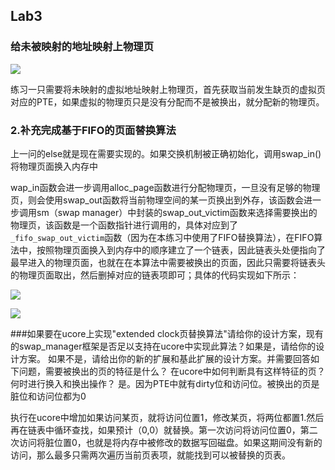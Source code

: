 ##                                           Lab3

### 给未被映射的地址映射上物理页

![](D:\os_lab\Lab3\do_pagefault.png)

练习一只需要将未映射的虚拟地址映射上物理页，首先获取当前发生缺页的虚拟页对应的PTE，如果虚拟的物理页只是没有分配而不是被换出，就分配新的物理页。

### 2.补充完成基于FIFO的页面替换算法

上一问的else就是现在需要实现的。如果交换机制被正确初始化，调用swap_in()将物理页面换入内存中

wap_in函数会进一步调用alloc_page函数进行分配物理页，一旦没有足够的物理页，则会使用swap_out函数将当前物理空间的某一页换出到外存，该函数会进一步调用sm（swap manager）中封装的swap_out_victim函数来选择需要换出的物理页，该函数是一个函数指针进行调用的，具体对应到了`_fifo_swap_out_victim`函数（因为在本练习中使用了FIFO替换算法），在FIFO算法中，按照物理页面换入到内存中的顺序建立了一个链表，因此链表头处便指向了最早进入的物理页面，也就在在本算法中需要被换出的页面，因此只需要将链表头的物理页面取出，然后删掉对应的链表项即可；具体的代码实现如下所示：

![](D:\os_lab\Lab3\swappable.png)

![](D:\os_lab\Lab3\victim.png)

###如果要在ucore上实现"extended clock页替换算法"请给你的设计方案，现有的swap_manager框架是否足以支持在ucore中实现此算法？如果是，请给你的设计方案。
如果不是，请给出你的新的扩展和基此扩展的设计方案。并需要回答如下问题，需要被换出的页的特征是什么？
在ucore中如何判断具有这样特征的页？
何时进行换入和换出操作？
是。因为PTE中就有dirty位和访问位。被换出的页是脏位和访问位都为0

执行在ucore中增加如果访问某页，就将访问位置1，修改某页，将两位都置1.然后再在链表中循环查找，如果预计（0,0）就替换。第一次访问将访问位置0，第二次访问将脏位置0，也就是将内存中被修改的数据写回磁盘。如果这期间没有新的访问，那么最多只需两次遍历当前页表项，就能找到可以被替换的页表。